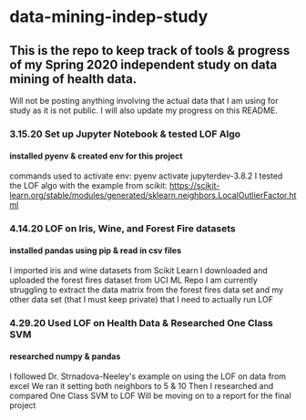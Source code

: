 # data-mining-indep-study

## This is the repo to keep track of tools & progress of my Spring 2020 independent study on data mining of health data.
Will not be posting anything involving the actual data that I am using for study as it is not public. I will also update my progress on this README.

### 3.15.20 Set up Jupyter Notebook & tested LOF Algo
#### installed pyenv & created env for this project
commands used to activate env: pyenv activate jupyterdev-3.8.2
I tested the LOF algo with the example from scikit: https://scikit-learn.org/stable/modules/generated/sklearn.neighbors.LocalOutlierFactor.html

### 4.14.20 LOF on Iris, Wine, and Forest Fire datasets
#### installed pandas using pip & read in csv files 
I imported iris and wine datasets from Scikit Learn
I downloaded and uploaded the forest fires dataset from UCI ML Repo
I am currently struggling to extract the data matrix from the forest fires data set
and my other data set (that I must keep private) that I need to actually run LOF

### 4.29.20 Used LOF on Health Data & Researched One Class SVM
#### researched numpy & pandas
I followed Dr. Strnadova-Neeley's example on using the LOF on data from excel
We ran it setting both neighbors to 5 & 10
Then I researched and compared One Class SVM to LOF
Will be moving on to a report for the final project
